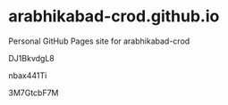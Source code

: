 # arabhikabad-crod.github.io
Personal GitHub Pages site for arabhikabad-crod




































DJ1BkvdgL8


nbax441Ti

3M7GtcbF7M
